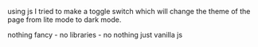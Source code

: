 using js I tried to make a toggle switch which will change the theme of the page from lite mode to dark mode.


nothing fancy - no libraries - no nothing just vanilla js
